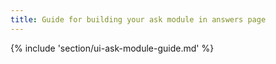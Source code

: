 ```yaml
---
title: Guide for building your ask module in answers page
---
```


{% include 'section/ui-ask-module-guide.md' %}
